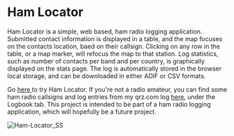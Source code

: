 <h1>Ham Locator</h1>

Ham Locator is a simple, web based, ham radio logging application. Submitted contact information is displayed in a table, and the map focuses on the contacts location, baed on their callsign. Clicking on any row in the table, or a map marker, will refocus the map to that station. Log statistics, such as number of contacts per band and per country, is graphically displayed on the stats page. The log is automatically stored in the browser local storage, and can be downloaded in either ADIF or CSV formats.

Go <a href="https://sheldont.github.io/Ham-Locator/ to try Ham Locator"> here </a> to try Ham Locator. If you're not a radio amateur, you can find some ham radio callsigns and log entries from my qrz.com log <a href="https://www.qrz.com/db/VO1TWR">here</a>, under the Logbook tab. This project is intended to be part of a ham radio logging application, which will hopefully be a future project.


![Ham-Locator_SS](https://user-images.githubusercontent.com/109766064/202676155-eb73de80-8653-4415-8d3a-5f656a31eecb.png)
